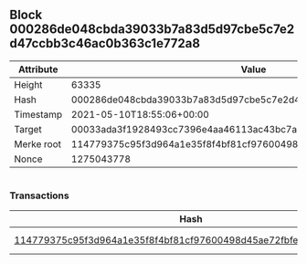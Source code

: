 ## Block 000286de048cbda39033b7a83d5d97cbe5c7e2d47ccbb3c46ac0b363c1e772a8

Attribute | Value
--- | ---
Height | 63335
Hash | 000286de048cbda39033b7a83d5d97cbe5c7e2d47ccbb3c46ac0b363c1e772a8
Timestamp | 2021-05-10T18:55:06+00:00
Target | 00033ada3f1928493cc7396e4aa46113ac43bc7ac52aab5d08e3934913716f64
Merke root | 114779375c95f3d964a1e35f8f4bf81cf97600498d45ae72fbfe218492e7a190
Nonce | 1275043778

```

```

### Transactions

Hash | Amount
--- | ---
[114779375c95f3d964a1e35f8f4bf81cf97600498d45ae72fbfe218492e7a190](114779375c95f3d964a1e35f8f4bf81cf97600498d45ae72fbfe218492e7a190.md) | 10.00000000 SKEPTI 
